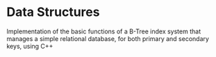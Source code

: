 # Data Structures
Implementation of the basic functions of a B-Tree index system that manages a simple relational database, for both primary and secondary keys, using C++
